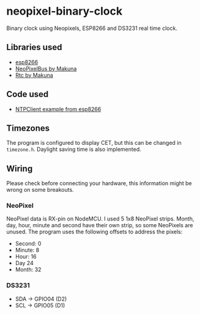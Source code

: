 # neopixel-binary-clock
Binary clock using Neopixels, ESP8266 and DS3231 real time clock.


## Libraries used
* [esp8266](https://github.com/esp8266/Arduino)
* [NeoPixelBus by Makuna](https://github.com/Makuna/NeoPixelBus)
* [Rtc by Makuna](https://github.com/Makuna/Rtc)

## Code used
* [NTPClient example from esp8266](https://github.com/esp8266/Arduino/blob/master/libraries/ESP8266WiFi/examples/NTPClient/NTPClient.ino)

## Timezones
The program is configured to display CET, but this can be changed in ```timezone.h```. Daylight
saving time is also implemented.

## Wiring
Please check before connecting your hardware, this information might be wrong on some breakouts.

### NeoPixel
NeoPixel data is RX-pin on NodeMCU.
I used 5 1x8 NeoPixel strips. Month, day, hour, minute and second have their own strip, so some
NeoPixels are unused. The program uses the following offsets to address the pixels:

* Second: 0
* Minute: 8
* Hour: 16
* Day 24
* Month: 32

### DS3231
* SDA -> GPIO04 (D2)
* SCL -> GPIO05 (D1)
